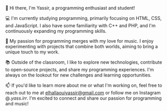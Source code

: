 👋 Hi there, I'm Yassir, a programming enthusiast and student!

💻 I'm currently studying programming, primarily focusing on HTML, CSS, and JavaScript. I also have some familiarity with C++ and PHP, and I'm continuously expanding my programming skills.

🎵 My passion for programming merges with my love for music. I enjoy experimenting with projects that combine both worlds, aiming to bring a unique touch to my work.

📚 Outside of the classroom, I like to explore new technologies, contribute to open-source projects, and share my programming experiences. I'm always on the lookout for new challenges and learning opportunities.

📫 If you'd like to learn more about me or what I'm working on, feel free to reach out to me at elhallaouiyassir@gmail.com or follow me on Instagram @_.yass.irr_. I'm excited to connect and share our passion for programming and music!

